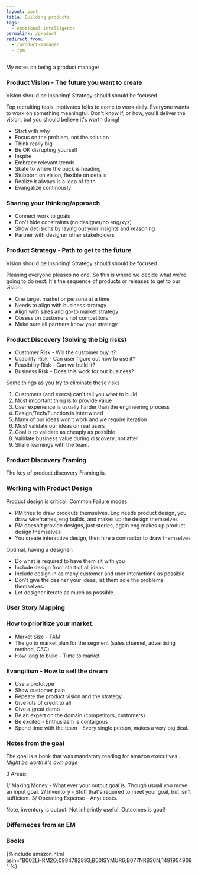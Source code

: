 ```yaml
---
layout: post
title: Building products
tags:
  - emotional intelligence
permalink: /product
redirect_from:
  - /product-manager
  - /pm
---
```


My notes on being a product manager

### Product Vision - The future you want to create

Vision should be inspiring! Strategy should should be focused.

Top recruiting tools, motivates folks to come to work daily. Everyone wants to work on something meaningful.  Don't know if, or how, you'll deliver the vision, but you should believe it's worth doing!

* Start with why
* Focus on the problem, not the solution
* Think really big
* Be OK disrupting yourself
* Inspire
* Embrace relevant trends
* Skate to where the puck is heading
* Stubborn on vision, flexible on details
* Realize it always is a leap of faith
* Evangalize continously

### Sharing your thinking/approach

* Connect work to goals
* Don't hide constraints (no designer/no eng/xyz)
* Show decisions by laying out your insights and reasoning
* Partner with designer other stakeholders

### Product Strategy - Path to get to the future

Vision should be inspiring! Strategy should should be focused.

Pleasing everyone pleases no one. So this is where we decide what we're going to do  next. It's the sequence of products or releases to get to our vision.


* One target market or persona at a time
* Needs to align with business strategy
* Align with sales and go-to market strategy
* Obsess on customers not competitors
* Make sure all partners know your strategy

### Product Discovery (Solving the big risks)

* Customer Risk - Will the customer buy it?
* Usability Risk - Can user figure out how to use it?
* Feasibility Risk - Can we build it?
* Business Risk - Does this work for our business?

Some things as you try to eliminate these risks

1. Customers (and execs) can't tell you what to build
1. Most important thing is to provide value
1. User experience is usually harder than the engineering process
1. Design/Tech/Function is intertwined
1. Many of our ideas won't work and we require iteration
1. Must validate our ideas on real users
1. Goal is to validate as cheaply as possible
1. Validate business value during discovery, not after
1. Share learnings with the team.

### Product Discovery Framing

The key of product discovery Framing is.

### Working with Product Design

Product design is critical. Common Failure modes:

* PM tries to draw prodcuts themselves. Eng needs product design, you draw wireframes, eng builds, and makes up the design themselves
* PM doesn't provide designs, just stories, again eng makes up product design themselves
* You create interactive design, then hire a contractor to draw themselves


Optimal, having a designer:

* Do what is required to have them sit with you
* Include design from start of all ideas
* Include design in as many customer and user interactions as possible
* Don't give the desiner your ideas, let them sole the problems themselves.
* Let designer iterate as much as possible.

### User Story Mapping


### How to prioritize your market.

* Market Size - TAM
* The go to market plan for the segment (sales channel, advertising method, CAC)
* How long to build - Time to market


### Evangilism - How to sell the dream

* Use a prototype
* Show customer pain
* Repeate the product  vision and the strategy
* Give lots of credit to all
* Give a great demo
* Be an expert on the domain (competitors, customers)
* Be excited  - Enthusiasm is contaigous
* Spend time with the team - Every single person, makes a very big deal.


### Notes from the goal

The goal is a book that was mandatory reading for amazon executives...
*Might be worth it's own page*

3 Areas:

1/ Making Money - What ever your output goal is. Though usuall you move an input goal.
2/ Inventory - Stuff that's required to meet your goal, but isn't sufficient.
3/ Operating Expense - Anyt costs.

Note, inventory is output. Not inherintly useful. Outcomes is goal!

### Differneces from an EM



### Books

{%include amazon.html asin="B002LHRM2O;0984782893;B00ISYMUR6;B077NRB36N;1491904909" %}

